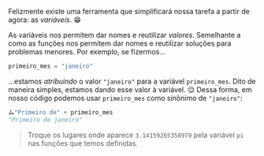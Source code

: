 Felizmente existe uma ferramenta que simplificará nossa tarefa a partir de agora: as _variáveis_. :grin:

As variáveis nos permitem dar nomes e reutilizar _valores_. Semelhante a como as funções nos permitem dar nomes e reutilizar soluções para problemas menores. Por exemplo, se fizermos...

``` python
primeiro_mes = "janeiro"
```

...estamos _atribuindo_ o valor `"janeiro"` para a variável `primeiro_mes`. Dito de maneira simples, estamos dando esse valor à variável. :relieved: Dessa forma, em nosso código podemos usar `primeiro_mes` como sinônimo de `"janeiro"`:

```python
ム"Primeiro de" + primeiro_mes
"Primeiro de janeiro"
```

> Troque os lugares onde aparece `3.14159265358979` pela variável `pi` nas funções que temos definidas.
